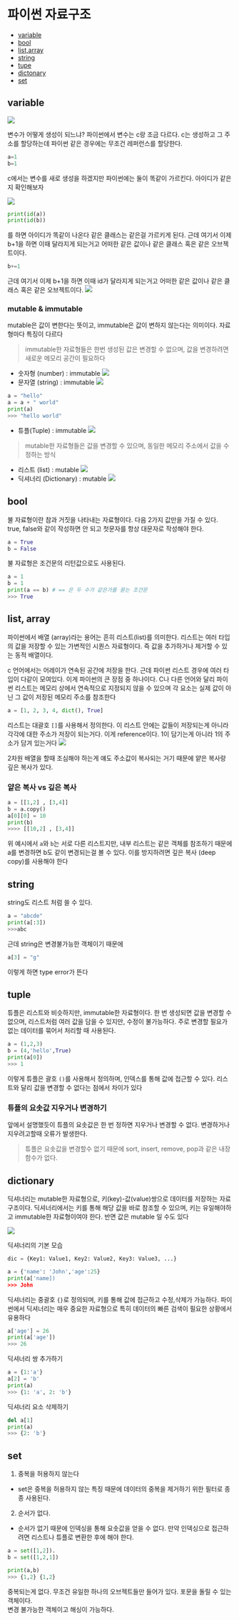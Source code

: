 # 파이썬 자료구조
- [variable](#variable)
- [bool](#bool)
- [list,array](#list-array)
- [string](#string)
- [tupe](#tuple)
- [dictonary](#dictionary)
- [set](#set)

## variable
![](https://wikidocs.net/images/page/18/02_8_memory.png)


변수가 어떻게 생성이 되느냐?
파이썬에서 변수는 c랑 조금 다르다. c는 생성하고 그 주소를 할당하는데 파이썬 같은 경우에는 무조건 레퍼런스를 할당한다. 

```python
a=1
b=1
```
c에서는 변수를 새로 생성을 하겠지만 파이썬에는 둘이 똑같이 가르킨다. 아이디가 같은지 확인해보자

![](https://velog.velcdn.com/images/soheean1370/post/d35a295e-3a20-44c2-9982-71c9dc3baabb/image.png)

```python
print(id(a))
print(id(b))
```
를 하면 아이디가 똑같이 나온다 같은 클래스는 같은걸 가르키게 된다.
근데 여기서 이제 b+1을 하면 이때 달라지게 되는거고 어떠한 같은 값이나 같은 클래스 혹은 같은 오브젝트이다.
```python
b+=1
```
근데 여기서 이제 b+1을 하면 이때 id가 달라지게 되는거고 어떠한 같은 값이나 같은 클래스 혹은 같은 오브젝트이다.
![](https://velog.velcdn.com/images/soheean1370/post/7ef702be-4351-4259-9eca-e3b8b62ea8b0/image.png)

### mutable & immutable
mutable은 값이 변한다는 뜻이고, immutable은 값이 변하지 않는다는 의미이다. 자료형마다 특징이 다르다

> immutable한 자료형들은 한번 생성된 값은 변경할 수 없으며, 값을 변경하려면 새로운 메모리 공간이 필요하다

- 숫자형 (number) : immutable
![](https://velog.velcdn.com/images/soheean1370/post/4eb51064-72eb-4ca0-b1af-4a7eaa68c2ea/image.png)
- 문자열 (string) : immutable
![](https://velog.velcdn.com/images/soheean1370/post/648dc447-335a-4e21-b83f-c26fb1a44ae0/image.png)
```python
a = "hello"
a = a + " world"
print(a)
>>> "hello world"
```
- 튜플(Tuple) : immutable
![](https://velog.velcdn.com/images/soheean1370/post/7f536eed-7985-422c-9987-ed14f1499b5e/image.png)

> mutable한 자료형들은 값을 변경할 수 있으며, 동일한 메모리 주소에서 값을 수정하는 방식

- 리스트 (list) : mutable
![](https://velog.velcdn.com/images/soheean1370/post/a3464987-41e6-4284-8f03-ccac6859efea/image.png)
- 딕셔너리 (Dictionary) : mutable 
![](https://velog.velcdn.com/images/soheean1370/post/68ace804-5f8c-45ff-bd5f-bc4b513da620/image.png)

## bool
불 자료형이란 참과 거짓을 나타내는 자료형이다. 다음 2가지 값만을 가질 수 있다. true, false와 같이 작성하면 안 되고 첫문자를 항상 대문자로 작성해야 한다.

```python
a = True
b = False
```

불 자료형은 조건문의 리턴값으로도 사용된다.

```python
a = 1
b = 1
print(a == b) # == 은 두 수가 같은가를 묻는 조건문
>>> True
```
## list, array
파이썬에서 배열 (array)라는 용어는 흔히 리스트(list)를 의미한다. 리스트는 여러 타입의 값을 저장할 수 있는 가변적인 시퀀스 자료형이다. 즉 값을 추가하거나 제거할 수 있는 동적 배열이다. 

c 언어에서는 어레이가 연속된 공간에 저장을 한다. 근데 파이썬 리스트 경우에 여러 타입이 다같이 모여있다. 이게 파이썬의 큰 장점 중 하나이다. C나 다른 언어와 달리 파이썬 리스트는 메모리 상에서 연속적으로 지정되지 않을 수 있으며 각 요소는 실제 값이 아닌 그 값이 저장된 메모리 주소를 참조한다

```python
a = [1, 2, 3, 4, dict(), True]
```
리스트는 대괄호 `[]`를 사용해서 정의한다. 이 리스트 안에는 값들이 저장되는게 아니라 각각에 대한 주소가 저장이 되는거다. 이게 reference이다. 1이 담기는게 아니라 1의 주소가 담겨 있는거다
![](https://velog.velcdn.com/images/soheean1370/post/1ae5932b-c637-4e2c-83cc-ce76fd800330/image.png)

2차원 배열을 할때 조심해야 하는게 얘도 주소값이 복사되는 거기 때문에 얕은 복사랑 깊은 복사가 있다.

### 얕은 복사 vs 깊은 복사
```python
a = [[1,2] , [3,4]]
b = a.copy()
a[0][0] = 10
print(b)
>>>> [[10,2] , [3,4]]
```
위 예시에서 `a`와 `b`는 서로 다른 리스트지만, 내부 리스트는 같은 객체를 참조하기 때문에 a를 변경하면 b도 같이 변경되는걸 볼 수 있다. 이를 방지하려면 깊은 복사 (deep copy)를 사용해야 한다

## string

string도 리스트 처럼 쓸 수 있다. 
```python
a = "abcde"
print(a[:3])
>>>abc
```
근데 string은 변경불가능한 객체이기 때문에 
```python
a[3] = "g"
```
이렇게 하면 type error가 뜬다
## tuple
튜플은 리스트와 비슷하지만, immutable한 자료형이다. 한 번 생성되면 값을 변경할 수 없으며, 리스트처럼 여러 값을 담을 수 있지만, 수정이 불가능하다. 주로 변경할 필요가 없는 데이터를 묶어서 처리할 때 사용된다.

```python
a = (1,2,3)
b = (4,'hello',True)
print(a[0])
>>> 1
```
이렇게 튜플은 괄호 `()`를 사용해서 정의하며, 인덱스를 통해 값에 접근할 수 있다. 리스트와 달리 값을 변경할 수 없다는 점에서 차이가 있다

### 튜플의 요솟값 지우거나 변경하기
앞에서 설명했듯이 튜플의 요솟값은 한 번 정하면 지우거나 변경할 수 없다. 
변경하거나 지우려고할때 오류가 발생한다.

> 튜플은 요솟값을 변경할수 없기 때문에 sort, insert, remove, pop과 같은 내장 함수가 없다.

## dictionary
딕셔너리는 mutable한 자료형으로, 키(key)-값(value)쌍으로 데이터를 저장하는 자료 구조이다. 딕셔너리에서는 키를 통해 해당 값을 바로 참조할 수 있으며, 키는 유일해야하고 immutable한 자료형이여야 한다. 반면 값은 mutable 일 수도 있다

![](https://wikidocs.net/images/page/16/02_5_baseball.png)

딕셔너리의 기본 모습
```python
dic = {Key1: Value1, Key2: Value2, Key3: Value3, ...}
```

```python
a = {'name': 'John','age':25}
print(a['name])
>>> John
```
딕셔너리는 중괄호 `{}`로 정의되며, 키를 통해 값에 접근하고 수정,삭제가 가능하다. 파이썬에서 딕셔너리는 매우 중요한 자료형으로 특히 데이터의 빠른 검색이 필요한 상황에서 유용하다
```python
a['age'] = 26
print(a['age'])
>>> 26
```
딕셔너리 쌍 추가하기
```python
a = {1:'a'}
a[2] = 'b' 
print(a)
>>> {1: 'a', 2: 'b'}
```
딕셔너리 요소 삭제하기
```python
del a[1] 
print(a)
>>> {2: 'b'}
```

## set
1. 중복을 허용하지 않는다
- set은 중복을 허용하지 않는 특징 때문에 데이터의 중복을 제거하기 위한 필터로 종종 사용된다.
2. 순서가 없다. 
- 순서가 없기 때문에 인덱싱을 통해 요솟값을 얻을 수 없다. 만약 인덱싱으로 접근하려면 리스트나 튜플로 변환한 후에 해야 한다.

```python
a = set([1,2]).
b = set([1,2,1])

print(a,b)
>>> {1,2} {1,2}
```
중복되는게 없다. 무조건 유일한 하나의 오브젝트들만 들어가 있다. 포문을 돌릴 수 있는 객체이다.     
변경 불가능한 객체이고 해싱이 가능하다.
